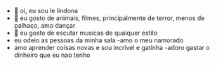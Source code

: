 - 👋 oi, eu sou le lindona
- 👀 eu gosto de animais, filmes, principalmente de terror, menos de palhaço, amo dançar
- 🌱 eu gosto de escutar musicas de qualquer estilo
- eu odeio as pessoas da minha sala
-amo o meu namorado
- amo aprender coisas novas e sou incrivel e gatinha
-adoro gastar o dinheiro que eu nao tenho
  
